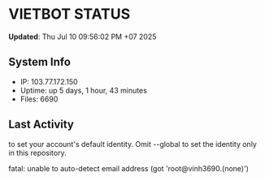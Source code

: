 # VIETBOT STATUS
**Updated**: Thu Jul 10 09:56:02 PM +07 2025

## System Info
- IP: 103.77.172.150
- Uptime: up 5 days, 1 hour, 43 minutes
- Files: 6690

## Last Activity

to set your account's default identity.
Omit --global to set the identity only in this repository.

fatal: unable to auto-detect email address (got 'root@vinh3690.(none)')
